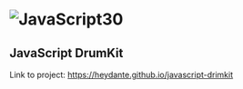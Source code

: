 # ![JavaScript30](https://javascript30.com)

## JavaScript DrumKit

Link to project: https://heydante.github.io/javascript-drimkit

